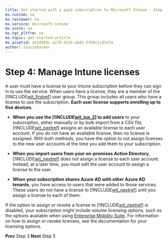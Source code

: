 ```yaml
---
title: Get started with a paid subscription to Microsoft Intune - Step 4
ms.custom: na
ms.reviewer: na
ms.service: microsoft-intune
ms.suite: na
ms.tgt_pltfrm: na
ms.topic: get-started-article
ms.assetid: d158503c-1276-422b-ab81-5f66c1cd7e7a
author: Staciebarker
---
```

<a name="BKMK_AssignWitLicenses"></a>
# Step 4: Manage Intune licenses
A user must have a license to your Intune subscription before they can sign in to use the service. When users have a license, they are a member of the [!INCLUDE[wit_firstref](./includes/wit_firstref_md.md)] user group. This group includes all users who have a license to use the subscription. **Each user license supports enrolling up to five devices**.

-   **When you use the [!INCLUDE[wit_icp_2](./includes/wit_icp_2_md.md)] to add users** to your subscription, either manually or by bulk import from a CSV file, [!INCLUDE[wit_nextref](./includes/wit_nextref_md.md)] assigns an available license to each user account. If you do not have an available license, then no license is assigned. With both methods, you have the option to not assign licenses to the new user accounts at the time you add them to your subscription.

-   **When you import users from your on-premises Active Directory**, [!INCLUDE[wit_nextref](./includes/wit_nextref_md.md)] does not assign a license to each user account. Instead, at a later time, you must edit the user account to assign a license to the user.

-   **When your subscription shares Azure AD with other Azure AD tenants**, you have access to users that were added to those services. These users do not have a license to [!INCLUDE[wit_nextref](./includes/wit_nextref_md.md)] until you assign a license to each of them.

If the option to assign or revoke a license to [!INCLUDE[wit_nextref](./includes/wit_nextref_md.md)] is disabled, your subscription might include volume licensing options, such as the options available when using [Enterprise Mobility Suite](http://www.microsoft.com/server-cloud/products/enterprise-mobility-suite/default.aspx). For information on how to assign or revoke licenses, see the documentation for your licensing options.

**Prev** Step 3
**Next** Step 5
